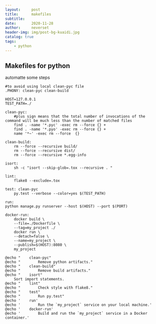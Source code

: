 ```yaml
---
layout:     post
title:      makefiles
subtitle:   
date:       2020-11-28
author:     neverset
header-img: img/post-bg-kuaidi.jpg
catalog: true
tags:
    - python
---
```



## Makefiles for python
automatte some steps

    #to avoid using local clean-pyc file
    .PHONY: clean-pyc clean-build
    
    HOST=127.0.0.1
    TEST_PATH=./

    clean-pyc:
        #plus sign means that the total number of invocations of the command will be much less than the number of matched files
        find . -name '*.pyc' -exec rm --force {} +
        find . -name '*.pyo' -exec rm --force {} +
        name '*~' -exec rm --force  {}

    clean-build:
        rm --force --recursive build/
        rm --force --recursive dist/
        rm --force --recursive *.egg-info

    isort:
        sh -c "isort --skip-glob=.tox --recursive . "

    lint:
        flake8 --exclude=.tox

    test: clean-pyc
        py.test --verbose --color=yes $(TEST_PATH)

    run:
    python manage.py runserver --host $(HOST) --port $(PORT)

    docker-run:
        docker build \
        --file=./Dockerfile \
        --tag=my_project ./
        docker run \
        --detach=false \
        --name=my_project \
        --publish=$(HOST):8080 \
        my_project
    
    @echo "    clean-pyc"
    @echo "        Remove python artifacts."
    @echo "    clean-build"
    @echo "        Remove build artifacts."
    @echo "    isort"
        Sort import statements.
    @echo "    lint"
    @echo "        Check style with flake8."
    @echo "    test"
    @echo "        Run py.test"
    @echo '    run'
    @echo '        Run the `my_project` service on your local machine.'
    @echo '    docker-run'
    @echo '        Build and run the `my_project` service in a Docker container.'